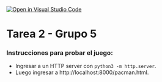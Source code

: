 [![Open in Visual Studio Code](https://classroom.github.com/assets/open-in-vscode-f059dc9a6f8d3a56e377f745f24479a46679e63a5d9fe6f495e02850cd0d8118.svg)](https://classroom.github.com/online_ide?assignment_repo_id=7544976&assignment_repo_type=AssignmentRepo)
# Tarea 2 - Grupo 5
### Instrucciones para probar el juego:
- Ingresar a un HTTP server con `python3 -m http.server`.
- Luego ingresar a http://localhost:8000/pacman.html.
